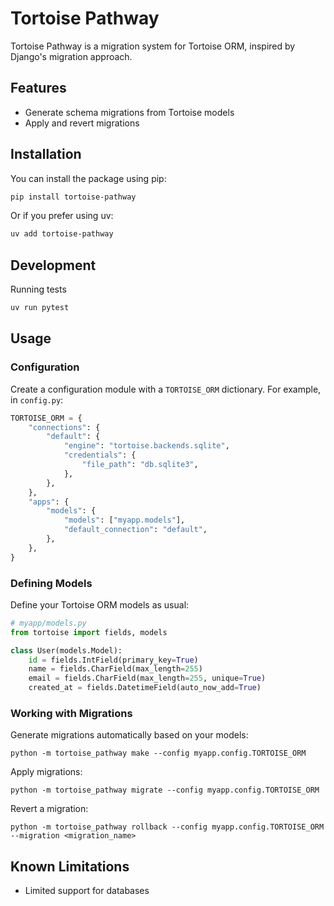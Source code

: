 # Tortoise Pathway

Tortoise Pathway is a migration system for Tortoise ORM, inspired by Django's migration approach.

## Features

- Generate schema migrations from Tortoise models
- Apply and revert migrations


## Installation

You can install the package using pip:

```bash
pip install tortoise-pathway
```

Or if you prefer using uv:

```bash
uv add tortoise-pathway
```

## Development

Running tests
```bash
uv run pytest
```

## Usage

### Configuration

Create a configuration module with a `TORTOISE_ORM` dictionary. For example, in `config.py`:

```python
TORTOISE_ORM = {
    "connections": {
        "default": {
            "engine": "tortoise.backends.sqlite",
            "credentials": {
                "file_path": "db.sqlite3",
            },
        },
    },
    "apps": {
        "models": {
            "models": ["myapp.models"],
            "default_connection": "default",
        },
    },
}
```

### Defining Models

Define your Tortoise ORM models as usual:

```python
# myapp/models.py
from tortoise import fields, models

class User(models.Model):
    id = fields.IntField(primary_key=True)
    name = fields.CharField(max_length=255)
    email = fields.CharField(max_length=255, unique=True)
    created_at = fields.DatetimeField(auto_now_add=True)
```

### Working with Migrations

Generate migrations automatically based on your models:
```
python -m tortoise_pathway make --config myapp.config.TORTOISE_ORM
```

Apply migrations:
```
python -m tortoise_pathway migrate --config myapp.config.TORTOISE_ORM
```

Revert a migration:
```
python -m tortoise_pathway rollback --config myapp.config.TORTOISE_ORM --migration <migration_name>
```

## Known Limitations

- Limited support for databases
